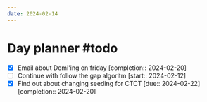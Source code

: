```yaml
---
date: 2024-02-14
---
```

# Day planner #todo 
- [x] Email about Demi'ing on friday  [completion:: 2024-02-20]
- [ ] Continue with follow the gap algoritm  [start:: 2024-02-12]
- [x] Find out about changing seeding for CTCT  [due:: 2024-02-22]  [completion:: 2024-02-20]
